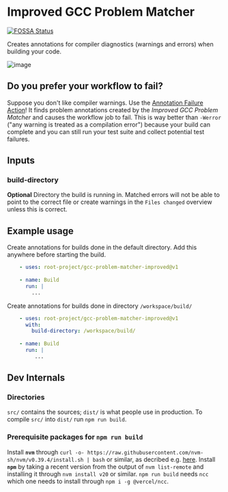 # Improved GCC Problem Matcher

[![FOSSA Status](https://app.fossa.com/api/projects/git%2Bgithub.com%2Froot-project%2Fgcc-problem-matcher-improved.svg?type=shield)](https://app.fossa.com/projects/git%2Bgithub.com%2Froot-project%2Fgcc-problem-matcher-improved?ref=badge_shield)

Creates annotations for compiler diagnostics (warnings and errors) when building your code.

![image](https://user-images.githubusercontent.com/82065181/225907856-336fa631-6520-44ce-bdf5-cf5780e45e40.png)

## Do you prefer your workflow to fail?

Suppose you don't like compiler warnings.
Use the [Annotation Failure Action](https://github.com/root-project/annotation-failure-action)!
It finds problem annotations created by the *Improved GCC Problem Matcher* and causes the workflow job to fail.
This is way better than `-Werror` ("any warning is treated as a compilation error") because your build can complete and you can still run your test suite and collect potential test failures.

## Inputs

### build-directory

**Optional** Directory the build is running in. Matched errors will not be able to point to the correct file or create warnings in the `Files changed` overview unless this is correct.

## Example usage

Create annotations for builds done in the default directory. Add this anywhere before starting the build.

```yaml
    - uses: root-project/gcc-problem-matcher-improved@v1
    
    - name: Build
      run: |
        ...
```

Create annotations for builds done in directory `/workspace/build/`

```yaml
    - uses: root-project/gcc-problem-matcher-improved@v1
      with:
        build-directory: /workspace/build/
        
    - name: Build
      run: |
         ...
```

## Dev Internals

### Directories

`src/` contains the sources; `dist/` is what people use in production.
To compile `src/` into `dist/` run `npm run build`.

### Prerequisite packages for `npm run build`

Install **`nvm`** through `curl -o- https://raw.githubusercontent.com/nvm-sh/nvm/v0.39.4/install.sh | bash` or similar, as decribed e.g. [here](https://www.digitalocean.com/community/tutorials/how-to-install-node-js-on-ubuntu-20-04#option-3-installing-node-using-the-node-version-manager).
Install **`npm`** by taking a recent version from the output of `nvm list-remote` and installing it through `nvm install v20` or similar.
`npm run build` needs `ncc` which one needs to install through `npm i -g @vercel/ncc`.
